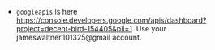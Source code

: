 
* `googleapis` is here https://console.developers.google.com/apis/dashboard?project=decent-bird-154405&pli=1. Use your jameswaltner.101325@gmail account.
